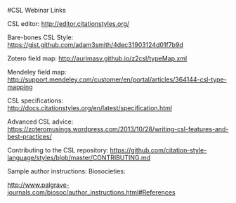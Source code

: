 #CSL Webinar Links

CSL editor: http://editor.citationstyles.org/

Bare-bones CSL Style: https://gist.github.com/adam3smith/4dec31903124d01f7b9d


Zotero field map: http://aurimasv.github.io/z2csl/typeMap.xml

Mendeley field map: http://support.mendeley.com/customer/en/portal/articles/364144-csl-type-mapping

CSL specifications: http://docs.citationstyles.org/en/latest/specification.html

Advanced CSL advice: https://zoteromusings.wordpress.com/2013/10/28/writing-csl-features-and-best-practices/

Contributing to the CSL repository: https://github.com/citation-style-language/styles/blob/master/CONTRIBUTING.md


Sample author instructions: Biosocieties:

http://www.palgrave-journals.com/biosoc/author_instructions.html#References
